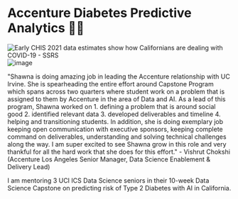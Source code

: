 # Accenture Diabetes Predictive Analytics 💜🍎 

<img src="https://ssrs.com/wp-content/uploads/2020/09/UCLA-CHIS-logo-1.png" alt="Early CHIS 2021 data estimates show how Californians are dealing with  COVID-19 - SSRS"/>![image](https://user-images.githubusercontent.com/19508013/165603349-527adc5d-e8de-4131-8232-3c39029c2259.png)

"Shawna is doing amazing job in leading the Accenture relationship with UC Irvine. She is spearheading the entire effort around Capstone Program which spans across two quarters where student work on a problem that is assigned to them by Accenture in the area of Data and AI. As a lead of this program, Shawna worked on 1. defining a problem that is around social good 2. identified relevant data 3. developed deliverables and timeline 4. helping and transitioning students. In addition, she is doing exemplary job keeping open communication with executive sponsors, keeping complete command on deliverables, understanding and solving technical challenges along the way. I am super excited to see Shawna grow in this role and very thankful for all the hard work that she does for this effort." - Vishrut Chokshi (Accenture Los Angeles Senior Manager, Data Science Enablement & Delivery Lead)

I am mentoring 3 UCI ICS Data Science seniors in their 10-week Data Science Capstone on predicting risk of Type 2 Diabetes with AI in California.
